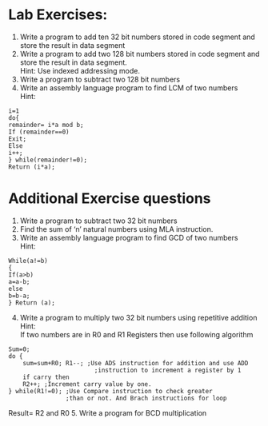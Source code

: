 # Lab Exercises:
1. Write a program to add ten 32 bit numbers stored in code segment and store the result in data segment
2. Write a program to add two 128 bit numbers stored in code segment and store the result in data segment. <br>
Hint: Use indexed addressing mode.
3. Write a program to subtract two 128 bit numbers
4. Write an assembly language program to find LCM of two numbers <br>
Hint: 
```
i=1
do{
remainder= i*a mod b;
If (remainder==0)
Exit;
Else
i++;
} while(remainder!=0);
Return (i*a);
```
# Additional Exercise questions
1. Write a program to subtract two 32 bit numbers
2. Find the sum of ‘n’ natural numbers using MLA instruction.
3. Write an assembly language program to find GCD of two numbers<br>
Hint:
```
While(a!=b)
{
If(a>b)
a=a-b;
else
b=b-a;
} Return (a);
```
4. Write a program to multiply two 32 bit numbers using repetitive addition<br>
Hint: <br>
If two numbers are in R0 and R1 Registers then use following algorithm
```
Sum=0;
do { 
    sum=sum+R0; R1--; ;Use ADS instruction for addition and use ADD
                        ;instruction to increment a register by 1
    if carry then
    R2++; ;Increment carry value by one.
} while(R1!=0); ;Use Compare instruction to check greater
                ;than or not. And Brach instructions for loop
```
Result= R2 and R0
5. Write a program for BCD multiplication